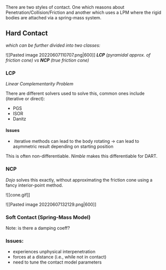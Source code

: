 
There are two styles of contact. One which reasons about Penetration/Collision/Friction and another which uses a LPM where the rigid bodies are attached via a spring-mass system.

## Hard Contact
*which can be further divided into two classes:*

![[Pasted image 20220607110707.png|600]]
***LCP** (pyramidal approx. of friction cone) vs **NCP** (true friction cone)*

### LCP
*Linear Complementarity Problem*

There are different solvers used to solve this, common ones include (iterative or direct):
- PGS
- ISOR
- Danitz

#### Issues
-  iterative methods can lead to the body rotating -> can lead to asymmetric result depending on starting position

This is often non-differentiable. *Nimble* makes this differentiable for DART.

### NCP

*Dojo* solves this exactly, without approximating the friction cone using a fancy interior-point method.

![[cone.gif]]

![[Pasted image 20220607132129.png|600]]

### Soft Contact (Spring-Mass Model)

Note: is there a damping coeff?

### Issues:
- experiences unphysical interpenetration
- forces at a distance (i.e., while not in contact)
- need to tune the contact model parameters